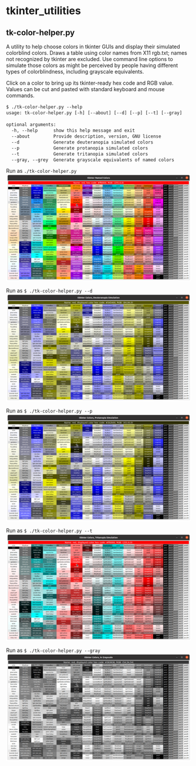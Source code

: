# tkinter_utilities
## tk-color-helper.py
A utility to help choose colors in tkinter GUIs and display their simulated colorblind colors.
Draws a table using color names from X11 rgb.txt; names not recognized by tkinter are excluded.
Use command line options to simulate those colors as might be perceived by people having different types of colorblindness, including grayscale equivalents. 

Click on a color to bring up its tkinter-ready hex code and RGB value. Values can be cut and pasted with standard keyboard and mouse commands.
```
$ ./tk-color-helper.py --help
usage: tk-color-helper.py [-h] [--about] [--d] [--p] [--t] [--gray]

optional arguments:
  -h, --help      show this help message and exit
  --about         Provide description, version, GNU license
  --d             Generate deuteranopia simulated colors
  --p             Generate protanopia simulated colors
  --t             Generate tritanopia simulated colors
  --gray, --grey  Generate grayscale equivalents of named colors
```
Run as `./tk-color-helper.py`
![named-colors](images/tkinter_colors.png)

Run as `$ ./tk-color-helper.py --d`
![deuteranopeia-simulated-colors](images/deuteranopia_sim.png)

Run as `$ ./tk-color-helper.py --p`
![protanopia-simulated-colors](images/protanopia_sim.png)

Run as `$ ./tk-color-helper.py --t`
![tritanopia-simulated-colors](images/tritanopia_sim.png)

Run as `$ ./tk-color-helper.py --gray`
![grayscale-tk-colors](images/grayscale.png)
